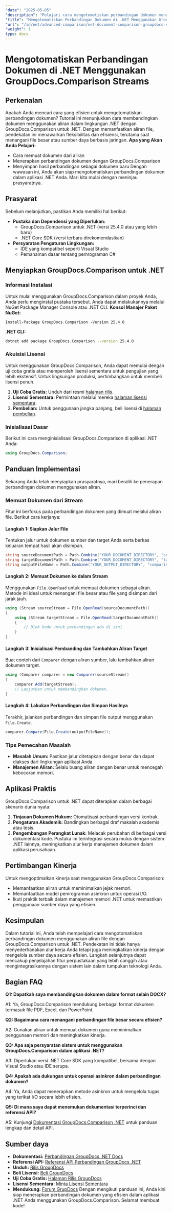 ```yaml
---
"date": "2025-05-05"
"description": "Pelajari cara mengotomatiskan perbandingan dokumen menggunakan aliran dengan GroupDocs.Comparison untuk .NET. Tingkatkan efisiensi dan sederhanakan alur kerja."
"title": "Mengotomatiskan Perbandingan Dokumen di .NET Menggunakan GroupDocs.Comparison Streams"
"url": "/id/net/advanced-comparison/net-document-comparison-groupdocs-streams/"
"weight": 1
type: docs
---
```

# Mengotomatiskan Perbandingan Dokumen di .NET Menggunakan GroupDocs.Comparison Streams
## Perkenalan
Apakah Anda mencari cara yang efisien untuk mengotomatiskan perbandingan dokumen? Tutorial ini menunjukkan cara membandingkan dokumen menggunakan aliran dalam lingkungan .NET dengan GroupDocs.Comparison untuk .NET. Dengan memanfaatkan aliran file, pendekatan ini menawarkan fleksibilitas dan efisiensi, terutama saat menangani file besar atau sumber daya berbasis jaringan.
**Apa yang Akan Anda Pelajari:**
- Cara memuat dokumen dari aliran
- Menerapkan perbandingan dokumen dengan GroupDocs.Comparison
- Menyimpan hasil perbandingan sebagai dokumen baru
Dengan wawasan ini, Anda akan siap mengotomatiskan perbandingan dokumen dalam aplikasi .NET Anda. Mari kita mulai dengan meninjau prasyaratnya.
## Prasyarat
Sebelum melanjutkan, pastikan Anda memiliki hal berikut:
- **Pustaka dan Dependensi yang Diperlukan:**
  - GroupDocs.Comparison untuk .NET (versi 25.4.0 atau yang lebih baru)
  - .NET Core SDK (versi terbaru direkomendasikan)
- **Persyaratan Pengaturan Lingkungan:**
  - IDE yang kompatibel seperti Visual Studio
  - Pemahaman dasar tentang pemrograman C#
## Menyiapkan GroupDocs.Comparison untuk .NET
### Informasi Instalasi
Untuk mulai menggunakan GroupDocs.Comparison dalam proyek Anda, Anda perlu menginstal pustaka tersebut. Anda dapat melakukannya melalui NuGet Package Manager Console atau .NET CLI.
**Konsol Manajer Paket NuGet:**
```shell
Install-Package GroupDocs.Comparison -Version 25.4.0
```
**.NET CLI:**
```bash
dotnet add package GroupDocs.Comparison --version 25.4.0
```
### Akuisisi Lisensi
Untuk menggunakan GroupDocs.Comparison, Anda dapat memulai dengan uji coba gratis atau memperoleh lisensi sementara untuk pengujian yang lebih ekstensif. Untuk lingkungan produksi, pertimbangkan untuk membeli lisensi penuh.
1. **Uji Coba Gratis:** Unduh dari resmi [halaman rilis](https://releases.groupdocs.com/comparison/net/).
2. **Lisensi Sementara:** Permintaan melalui mereka [halaman lisensi sementara](https://purchase.groupdocs.com/temporary-license/).
3. **Pembelian:** Untuk penggunaan jangka panjang, beli lisensi di [halaman pembelian](https://purchase.groupdocs.com/buy).
### Inisialisasi Dasar
Berikut ini cara menginisialisasi GroupDocs.Comparison di aplikasi .NET Anda:
```csharp
using GroupDocs.Comparison;
```
## Panduan Implementasi
Sekarang Anda telah menyiapkan prasyaratnya, mari beralih ke penerapan perbandingan dokumen menggunakan aliran.
### Memuat Dokumen dari Stream
Fitur ini berfokus pada perbandingan dokumen yang dimuat melalui aliran file. Berikut cara kerjanya:
#### Langkah 1: Siapkan Jalur File
Tentukan jalur untuk dokumen sumber dan target Anda serta berkas keluaran tempat hasil akan disimpan.
```csharp
string sourceDocumentPath = Path.Combine("YOUR_DOCUMENT_DIRECTORY", "source_document.docx");
string targetDocumentPath = Path.Combine("YOUR_DOCUMENT_DIRECTORY", "target_document.docx");
string outputFileName = Path.Combine("YOUR_OUTPUT_DIRECTORY", "comparison_result.docx");
```
#### Langkah 2: Memuat Dokumen ke dalam Stream
Menggunakan `File.OpenRead` untuk memuat dokumen sebagai aliran. Metode ini ideal untuk menangani file besar atau file yang disimpan dari jarak jauh.
```csharp
using (Stream sourceStream = File.OpenRead(sourceDocumentPath))
{
    using (Stream targetStream = File.OpenRead(targetDocumentPath))
    {
        // Blok kode untuk perbandingan ada di sini.
    }
}
```
#### Langkah 3: Inisialisasi Pembanding dan Tambahkan Aliran Target
Buat contoh dari `Comparer` dengan aliran sumber, lalu tambahkan aliran dokumen target.
```csharp
using (Comparer comparer = new Comparer(sourceStream)) 
{
    comparer.Add(targetStream);
    // Lanjutkan untuk membandingkan dokumen.
}
```
#### Langkah 4: Lakukan Perbandingan dan Simpan Hasilnya
Terakhir, jalankan perbandingan dan simpan file output menggunakan `File.Create`.
```csharp
comparer.Compare(File.Create(outputFileName));
```
### Tips Pemecahan Masalah
- **Masalah Umum:** Pastikan jalur ditetapkan dengan benar dan dapat diakses dari lingkungan aplikasi Anda.
- **Manajemen Aliran:** Selalu buang aliran dengan benar untuk mencegah kebocoran memori.
## Aplikasi Praktis
GroupDocs.Comparison untuk .NET dapat diterapkan dalam berbagai skenario dunia nyata:
1. **Tinjauan Dokumen Hukum:** Otomatisasi perbandingan versi kontrak.
2. **Pengaturan Akademik:** Bandingkan berbagai draf makalah akademis atau tesis.
3. **Pengembangan Perangkat Lunak:** Melacak perubahan di berbagai versi dokumentasi kode.
Pustaka ini terintegrasi secara mulus dengan sistem .NET lainnya, meningkatkan alur kerja manajemen dokumen dalam aplikasi perusahaan.
## Pertimbangan Kinerja
Untuk mengoptimalkan kinerja saat menggunakan GroupDocs.Comparison:
- Memanfaatkan aliran untuk meminimalkan jejak memori.
- Memanfaatkan model pemrograman asinkron untuk operasi I/O.
- Ikuti praktik terbaik dalam manajemen memori .NET untuk memastikan penggunaan sumber daya yang efisien.
## Kesimpulan
Dalam tutorial ini, Anda telah mempelajari cara mengotomatiskan perbandingan dokumen menggunakan aliran file dengan GroupDocs.Comparison untuk .NET. Pendekatan ini tidak hanya menyederhanakan alur kerja Anda tetapi juga meningkatkan kinerja dengan mengelola sumber daya secara efisien.
Langkah selanjutnya dapat mencakup penjelajahan fitur perpustakaan yang lebih canggih atau mengintegrasikannya dengan sistem lain dalam tumpukan teknologi Anda.

## Bagian FAQ

**Q1: Dapatkah saya membandingkan dokumen dalam format selain DOCX?**

A1: Ya, GroupDocs.Comparison mendukung berbagai format dokumen termasuk file PDF, Excel, dan PowerPoint.

**Q2: Bagaimana cara menangani perbandingan file besar secara efisien?**

A2: Gunakan aliran untuk memuat dokumen guna meminimalkan penggunaan memori dan meningkatkan kinerja.

**Q3: Apa saja persyaratan sistem untuk menggunakan GroupDocs.Comparison dalam aplikasi .NET?**

A3: Diperlukan versi .NET Core SDK yang kompatibel, bersama dengan Visual Studio atau IDE serupa.

**Q4: Apakah ada dukungan untuk operasi asinkron dalam perbandingan dokumen?**

A4: Ya, Anda dapat menerapkan metode asinkron untuk mengelola tugas yang terikat I/O secara lebih efisien.

**Q5: Di mana saya dapat menemukan dokumentasi terperinci dan referensi API?**

A5: Kunjungi [Dokumentasi GroupDocs.Comparison .NET](https://docs.groupdocs.com/comparison/net/) untuk panduan lengkap dan detail API.

## Sumber daya
- **Dokumentasi:** [Perbandingan GroupDocs .NET Docs](https://docs.groupdocs.com/comparison/net/)
- **Referensi API:** [Referensi API Perbandingan GroupDocs .NET](https://reference.groupdocs.com/comparison/net/)
- **Unduh:** [Rilis GroupDocs](https://releases.groupdocs.com/comparison/net/)
- **Beli Lisensi:** [Beli GroupDocs](https://purchase.groupdocs.com/buy)
- **Uji Coba Gratis:** [Halaman Rilis GroupDocs](https://releases.groupdocs.com/comparison/net/)
- **Lisensi Sementara:** [Minta Lisensi Sementara](https://purchase.groupdocs.com/temporary-license/)
- **Mendukung:** [Forum GrupDocs](https://forum.groupdocs.com/c/comparison/)
Dengan mengikuti panduan ini, Anda kini siap menerapkan perbandingan dokumen yang efisien dalam aplikasi .NET Anda menggunakan GroupDocs.Comparison. Selamat membuat kode!